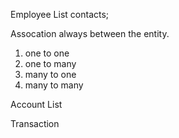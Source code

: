 Employee
List<String> contacts;

Assocation always between the entity.
1. one to one
2. one to many
3. many to one
4. many to many


Account 
List<Transaction>



Transaction
